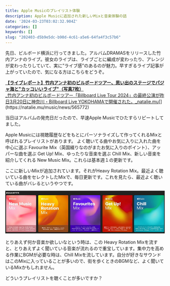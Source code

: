 ```yaml
---
title: Apple Musicのプレイリスト体験
description: Apple Musicに追加された新しいMixと音楽体験の話
date: '2024-03-23T03:02:32.904Z'
categories: []
keywords: []
slug: "202403-d5b9e5dc-b90d-4c61-a5e6-64fa4f3c57b6"
---
```

先日、ビルボード横浜に行ってきました。アルバムDRAMASをリリースした竹内アンナのライブ。彼女のライブは、ライブごとに編成が変わったり、アレンジが変わったりしていて、実に”ライブ感”のあるのが魅力。早すぎるライブ記事が上がっていたので、気になる方はこちらをどうぞ。

[**【ライブレポート】竹内アンナ初のビルボードツアー、思い出のステージでパジャ海と"カッコいいライブ"（写真7枚）**  
_竹内アンナ初のビルボードツアー「Billboard Live Tour 2024」の最終公演が昨日3月20日に神奈川・Billboard Live YOKOHAMAで開催された。_natalie.mu](https://natalie.mu/music/news/565772 "https://natalie.mu/music/news/565772")[](https://natalie.mu/music/news/565772)

当日はアルバムの発売日だったので、早速Apple Musicでひたすらリピートしてました。

Apple Musicには視聴履歴などをもとにパーソナライズして作ってくれるMixと呼ばれるプレイリストがあります。 よく聴いてる曲やお気に入りに入れた曲を中心に選ぶ Favourite Mix（英国綴りなのがまたお気に入りのポイント）、アッパーな曲を選ぶ Get Up! Mix、ゆったりな音楽を選ぶ Chill Mix、新しい音楽を紹介してくれる New Music Mix。これらは基本週１の更新です。

ここに新しいMixが追加されています。それがHeavy Rotation Mix。最近よく聴いている曲をセレクトしたMixで、毎日更新です。これを見たら、最近よく聴いている曲がバレるというやつです。

![](1__7S1I0pneOmE3aAFfE86j__A.jpeg)

とりあえず何か音楽か欲しいなという時は、この Heavy Rotation Mixを流すと、とりあえずよく聞いている音楽が流れるので重宝しています。集中力を高める作業にBGMが必要な時は、Chill Mixを流しています。自分が好きなサウンドはこのMixに入っていることが多いので、街を歩くときのBGMなど、よく聞いているMixかもしれません。

どういうプレイリストを聴くことが多いですか？